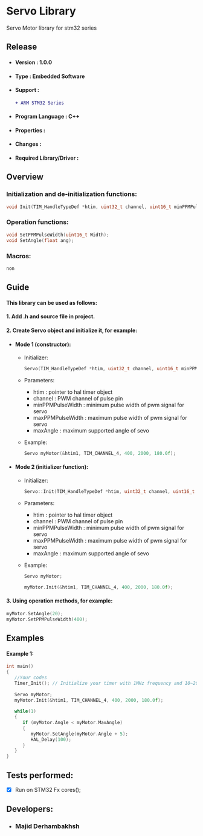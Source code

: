 # Servo Library
Servo Motor library for stm32 series

## Release
- #### Version : 1.0.0

- #### Type : Embedded Software

- #### Support :  
     ```diff  
     + ARM STM32 Series   
     ```

- #### Program Language : C++

- #### Properties :

- #### Changes :  

- #### Required Library/Driver :


## Overview 
### Initialization and de-initialization functions:
```c++
void Init(TIM_HandleTypeDef *htim, uint32_t channel, uint16_t minPPMPulseWidth, uint16_t maxPPMPulseWidth, float maxAngle);
``` 

### Operation functions:
```c++
void SetPPMPulseWidth(uint16_t Width);
void SetAngle(float ang);
``` 

### Macros:
```diff  
non   
```

## Guide

#### This library can be used as follows:
#### 1.  Add .h and source file in project.      
#### 2.  Create Servo object and initialize it, for example:  
- #### Mode 1 (constructor):  
   * Initializer:
      ```c++
      Servo(TIM_HandleTypeDef *htim, uint32_t channel, uint16_t minPPMPulseWidth, uint16_t maxPPMPulseWidth, float maxAngle);
      ``` 
   * Parameters:  
      * htim : pointer to hal timer object  
      * channel : PWM channel of pulse pin 
      * minPPMPulseWidth : minimum pulse width of pwm signal for servo  
      * maxPPMPulseWidth : maximum pulse width of pwm signal for servo  
      * maxAngle : maximum supported angle of sevo  
          
          
   * Example:
      ```c++  
      Servo myMotor(&htim1, TIM_CHANNEL_4, 400, 2000, 180.0f);
      ``` 
- #### Mode 2 (initializer function):  
   * Initializer:
      ```c++
      Servo::Init(TIM_HandleTypeDef *htim, uint32_t channel, uint16_t minPPMPulseWidth, uint16_t maxPPMPulseWidth, float maxAngle);
      ``` 
   * Parameters:  
      * htim : pointer to hal timer object  
      * channel : PWM channel of pulse pin 
      * minPPMPulseWidth : minimum pulse width of pwm signal for servo  
      * maxPPMPulseWidth : maximum pulse width of pwm signal for servo  
      * maxAngle : maximum supported angle of sevo  
          
          
   * Example:
      ```c++  
      Servo myMotor;
      
      myMotor.Init(&htim1, TIM_CHANNEL_4, 400, 2000, 180.0f);
      ``` 
     

#### 3.  Using operation methods, for example: 
        
```c++
myMotor.SetAngle(20);
myMotor.SetPPMPulseWidth(400);
```  
          
## Examples  

#### Example 1: 
   ```c++
   int main()
   {
      //Your codes
      Timer_Init(); // Initialize your timer with 1MHz frequency and 10~20ms period
      
      Servo myMotor;
      myMotor.Init(&htim1, TIM_CHANNEL_4, 400, 2000, 180.0f);
      
      while(1)
      {
         if (myMotor.Angle < myMotor.MaxAngle)
         {
            myMotor.SetAngle(myMotor.Angle + 5);
            HAL_Delay(100);
         }
      }
   }
   ```
    
## Tests performed:
- [x] Run on STM32 Fx cores();

## Developers: 
- ### Majid Derhambakhsh

